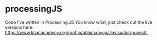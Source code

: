 # processingJS
Code I've written in Processing.JS
You know what, just check out the live versions here: https://www.khanacademy.org/profile/abhimanyupallavisudhir/projects
